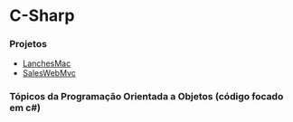 # C-Sharp

### Projetos

* [LanchesMac](LanchesMac/)
* [SalesWebMvc](SalesWebMvc/)
### Tópicos da Programação Orientada a Objetos (código focado em c#)

